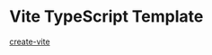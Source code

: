 # Vite TypeScript Template

[create-vite](https://github.com/vitejs/vite/blob/d7540c8bd43c889253dc1e8ed040a20f9959e083/packages/create-vite/README.md)
